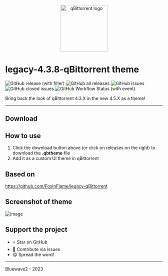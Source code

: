 <p align="center">
  <a href="https://themer.dev">
    <img src="https://raw.githubusercontent.com/qbittorrent/qBittorrent/488464731d1271f2ecd435beb3c956e7a1958bc5/src/icons/qbittorrent-tray.svg" width="150" alt="qBittorrent logo" />
  </a>
</p>

# legacy-4.3.8-qBittorrent theme
![GitHub release (with filter)](https://img.shields.io/github/v/release/Bluewave2/legacy-4.3.8-qbittorrent?style=for-the-badge)
![GitHub all releases](https://img.shields.io/github/downloads/Bluewave2/legacy-4.3.8-qbittorrent/total?style=for-the-badge&color=blue)
![GitHub issues](https://img.shields.io/github/issues/Bluewave2/legacy-4.3.8-qbittorrent?style=for-the-badge&color=red)
![GitHub closed issues](https://img.shields.io/github/issues-closed/Bluewave2/legacy-4.3.8-qbittorrent?style=for-the-badge&color=green)
![GitHub Workflow Status (with event)](https://img.shields.io/github/actions/workflow/status/Bluewave2/legacy-4.3.8-qBittorrent/download-button.yml?style=for-the-badge&label=Button%20Build)



Bring back the look of qBittorrent 4.3.X in the new 4.5.X as a theme!
********************************
## Download
<!-- BEGIN LATEST DOWNLOAD BUTTON -->
<!-- END LATEST DOWNLOAD BUTTON -->

## How to use
1. Click the download button above (or click on releases on the right) to download the **.qbtheme** file
2. Add it as a custom UI theme in qBittorrent

## Based on
https://github.com/FoxInFlame/legacy-qBittorrent

## Screenshot of theme
![image](https://github.com/Bluewave2/legacy-4.3.8-qBittorrent/assets/83724034/bda56bc5-e652-4f5d-8ec3-64d123182060)

## Support the project
- ⭐️ Star on GitHub
- 🧰 Contribute via issues
- 😋 Spread the word!

------------------------------------------
Bluewave2 - 2023
